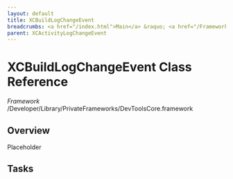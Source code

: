 ```yaml
---
layout: default
title: XCBuildLogChangeEvent
breadcrumbs: <a href="/index.html">Main</a> &raquo; <a href="/Frameworks.html">Framework</a> &raquo; <a href="/Frameworks/DevToolsCore.html">DevToolsCore</a> &raquo; XCBuildLogChangeEvent
parent: XCActivityLogChangeEvent 
---
```

# XCBuildLogChangeEvent Class Reference

*Framework* /Developer/Library/PrivateFrameworks/DevToolsCore.framework

## Overview

Placeholder

## Tasks

